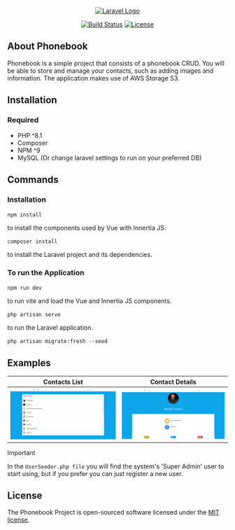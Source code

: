 <p align="center"><a href="https://laravel.com" target="_blank"><img src="https://raw.githubusercontent.com/laravel/art/master/logo-lockup/5%20SVG/2%20CMYK/1%20Full%20Color/laravel-logolockup-cmyk-red.svg" width="400" alt="Laravel Logo"></a></p>

<p align="center">
<a href="https://github.com/laravel/framework/actions"><img src="https://github.com/laravel/framework/workflows/tests/badge.svg" alt="Build Status"></a>
<a href="https://packagist.org/packages/laravel/framework"><img src="https://img.shields.io/packagist/l/laravel/framework" alt="License"></a>
</p>

## About Phonebook

Phonebook is a simple project that consists of a phonebook CRUD. You will be able to store and manage your contacts, such as adding images and information. The application makes use of AWS Storage S3.

## Installation

### Required

- PHP ^8.1
- Composer
- NPM ^9
- MySQL (Or change laravel settings to run on your preferred DB)

## Commands

### Installation
```
npm install
```
to install the components used by Vue with Innertia JS.

```
composer install
```
to install the Laravel project and its dependencies.

### To run the Application
```
npm run dev
```
to run vite and load the Vue and Innertia JS components.

```
php artisan serve
```
to run the Laravel application.

```
php artisan migrate:fresh --seed
```

## Examples
Contacts List              |  Contact Details
:-------------------------:|:-------------------------:
![Contact list image.](/public/assets/images/readme_1.png)   |  ![Contact details page..](/public/assets/images/readme_2.png)



> [!IMPORTANT]
> In the `UserSeeder.php file` you will find the system's 'Super Admin' user to start using, but if you prefer you can just register a new user.

## License

The Phonebook Project is open-sourced software licensed under the [MIT license](https://opensource.org/licenses/MIT).
